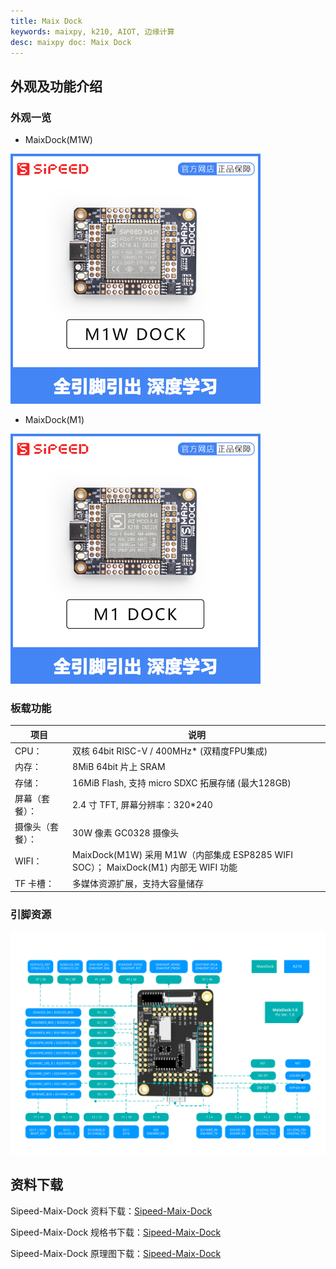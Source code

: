 ```yaml
---
title: Maix Dock
keywords: maixpy, k210, AIOT, 边缘计算
desc: maixpy doc: Maix Dock
---
```



## 外观及功能介绍

### 外观一览

- MaixDock(M1W)

![MaixDock(M1W)](../../assets/hardware/maix_dock/sipeed_maix_dock_m1w.jpg)

- MaixDock(M1)

![MaixDock(M1)](../../assets/hardware/maix_dock/sipeed_maix_dock_m1.jpg)

### 板载功能

| 项目             | 说明                                                                                |
| ---------------- | ----------------------------------------------------------------------------------- |
| CPU：            | 双核 64bit RISC-V / 400MHz* (双精度FPU集成)                                         |
| 内存：           | 8MiB 64bit 片上 SRAM                                                                |
| 存储：           | 16MiB Flash, 支持 micro SDXC 拓展存储 (最大128GB)                                   |
| 屏幕（套餐）：   | 2.4 寸 TFT, 屏幕分辨率：320\*240                                            |
| 摄像头（套餐）： | 30W 像素 GC0328 摄像头                                                              |
| WIFI：           | MaixDock(M1W) 采用 M1W（内部集成 ESP8285 WIFI SOC）； MaixDock(M1) 内部无 WIFI 功能 |
| TF 卡槽：        | 多媒体资源扩展，支持大容量储存                                                      |

### 引脚资源

![](../../assets/hardware/maix_dock/maixdock_pin_maps.svg)

## 资料下载

Sipeed-Maix-Dock 资料下载：[Sipeed-Maix-Dock](https://dl.sipeed.com/shareURL/MAIX/HDK/Sipeed-Maix-Dock)

Sipeed-Maix-Dock 规格书下载：[Sipeed-Maix-Dock](https://dl.sipeed.com/shareURL/MAIX/HDK/Sipeed-Maix-Dock/Specifications)

Sipeed-Maix-Dock 原理图下载：[Sipeed-Maix-Dock][Sipeed-Maix-Dock]

[Sipeed-Maix-Dock]: https://dl.sipeed.com/fileList/MAIX/HDK/Sipeed-Maix-Dock/Maix-Dock_11.27/Maix-Dock_11.27(Schematic).pdf